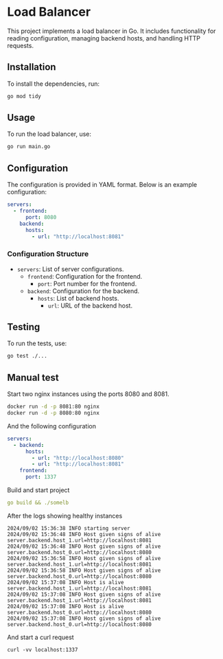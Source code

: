# Load Balancer

This project implements a load balancer in Go. It includes functionality for reading configuration, managing backend hosts, and handling HTTP requests.

## Installation

To install the dependencies, run:

```sh
go mod tidy
```

## Usage

To run the load balancer, use:

```sh
go run main.go
```

## Configuration

The configuration is provided in YAML format. Below is an example configuration:

```yaml
servers:
  - frontend:
      port: 8080
    backend:
      hosts:
        - url: "http://localhost:8081"
```

### Configuration Structure

- `servers`: List of server configurations.
    - `frontend`: Configuration for the frontend.
        - `port`: Port number for the frontend.
    - `backend`: Configuration for the backend.
        - `hosts`: List of backend hosts.
            - `url`: URL of the backend host.

## Testing

To run the tests, use:

```sh
go test ./...
```

## Manual test

Start two nginx instances using the ports 8080 and 8081.

```sh
docker run -d -p 8081:80 nginx
docker run -d -p 8080:80 nginx
```

And the following configuration

```yaml
servers:
  - backend:
      hosts:
        - url: "http://localhost:8080"
        - url: "http://localhost:8081"
    frontend:
      port: 1337
```

Build and start project

```yaml
go build && ./somelb
```

After the logs showing healthy instances 

```log
2024/09/02 15:36:38 INFO starting server
2024/09/02 15:36:48 INFO Host given signs of alive server.backend.host_1.url=http://localhost:8081
2024/09/02 15:36:48 INFO Host given signs of alive server.backend.host_0.url=http://localhost:8080
2024/09/02 15:36:58 INFO Host given signs of alive server.backend.host_1.url=http://localhost:8081
2024/09/02 15:36:58 INFO Host given signs of alive server.backend.host_0.url=http://localhost:8080
2024/09/02 15:37:08 INFO Host is alive server.backend.host_1.url=http://localhost:8081
2024/09/02 15:37:08 INFO Host given signs of alive server.backend.host_1.url=http://localhost:8081
2024/09/02 15:37:08 INFO Host is alive server.backend.host_0.url=http://localhost:8080
2024/09/02 15:37:08 INFO Host given signs of alive server.backend.host_0.url=http://localhost:8080
```

And start a curl request

```log
curl -vv localhost:1337
```



















